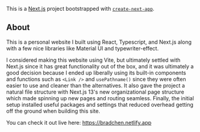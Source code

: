 This is a [Next.js](https://nextjs.org/) project bootstrapped with [`create-next-app`](https://github.com/vercel/next.js/tree/canary/packages/create-next-app).

## About

This is a personal website I built using React, Typescript, and Next.js along with a few nice libraries like Material UI and typewriter-effect.

I considered making this website using Vite, but ultimately settled with Next.js since it has great functionality out of the box, and it was ultimately a good decision because I ended up liberally using its built-in components and functions such as `<Link />` and `usePathname()` since they were often easier to use and cleaner than the alternatives. It also gave the project a natural file structure with Next.js 13's new organizational page structure which made spinning up new pages and routing seamless. Finally, the initial setup installed useful packages and settings that reduced overhead getting off the ground when building this site.

You can check it out live here: https://bradchen.netlify.app
